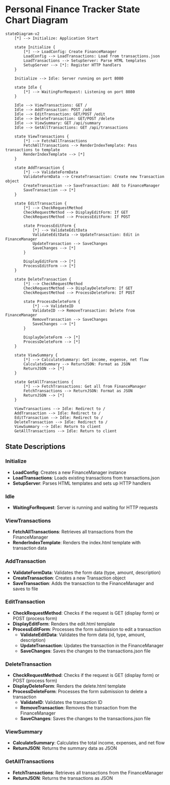# Personal Finance Tracker State Chart Diagram

```mermaid
stateDiagram-v2
    [*] --> Initialize: Application Start
    
    state Initialize {
        [*] --> LoadConfig: Create FinanceManager
        LoadConfig --> LoadTransactions: Load from transactions.json
        LoadTransactions --> SetupServer: Parse HTML templates
        SetupServer --> [*]: Register HTTP handlers
    }
    
    Initialize --> Idle: Server running on port 8080
    
    state Idle {
        [*] --> WaitingForRequest: Listening on port 8080
    }
    
    Idle --> ViewTransactions: GET /
    Idle --> AddTransaction: POST /add
    Idle --> EditTransaction: GET/POST /edit
    Idle --> DeleteTransaction: GET/POST /delete
    Idle --> ViewSummary: GET /api/summary
    Idle --> GetAllTransactions: GET /api/transactions
    
    state ViewTransactions {
        [*] --> FetchAllTransactions
        FetchAllTransactions --> RenderIndexTemplate: Pass transactions to template
        RenderIndexTemplate --> [*]
    }
    
    state AddTransaction {
        [*] --> ValidateFormData
        ValidateFormData --> CreateTransaction: Create new Transaction object
        CreateTransaction --> SaveTransaction: Add to FinanceManager
        SaveTransaction --> [*]
    }
    
    state EditTransaction {
        [*] --> CheckRequestMethod
        CheckRequestMethod --> DisplayEditForm: If GET
        CheckRequestMethod --> ProcessEditForm: If POST
        
        state ProcessEditForm {
            [*] --> ValidateEditData
            ValidateEditData --> UpdateTransaction: Edit in FinanceManager
            UpdateTransaction --> SaveChanges
            SaveChanges --> [*]
        }
        
        DisplayEditForm --> [*]
        ProcessEditForm --> [*]
    }
    
    state DeleteTransaction {
        [*] --> CheckRequestMethod
        CheckRequestMethod --> DisplayDeleteForm: If GET
        CheckRequestMethod --> ProcessDeleteForm: If POST
        
        state ProcessDeleteForm {
            [*] --> ValidateID
            ValidateID --> RemoveTransaction: Delete from FinanceManager
            RemoveTransaction --> SaveChanges
            SaveChanges --> [*]
        }
        
        DisplayDeleteForm --> [*]
        ProcessDeleteForm --> [*]
    }
    
    state ViewSummary {
        [*] --> CalculateSummary: Get income, expense, net flow
        CalculateSummary --> ReturnJSON: Format as JSON
        ReturnJSON --> [*]
    }
    
    state GetAllTransactions {
        [*] --> FetchTransactions: Get all from FinanceManager
        FetchTransactions --> ReturnJSON: Format as JSON
        ReturnJSON --> [*]
    }
    
    ViewTransactions --> Idle: Redirect to /
    AddTransaction --> Idle: Redirect to /
    EditTransaction --> Idle: Redirect to /
    DeleteTransaction --> Idle: Redirect to /
    ViewSummary --> Idle: Return to client
    GetAllTransactions --> Idle: Return to client
```

## State Descriptions

### Initialize
- **LoadConfig**: Creates a new FinanceManager instance
- **LoadTransactions**: Loads existing transactions from transactions.json
- **SetupServer**: Parses HTML templates and sets up HTTP handlers

### Idle
- **WaitingForRequest**: Server is running and waiting for HTTP requests

### ViewTransactions
- **FetchAllTransactions**: Retrieves all transactions from the FinanceManager
- **RenderIndexTemplate**: Renders the index.html template with transaction data

### AddTransaction
- **ValidateFormData**: Validates the form data (type, amount, description)
- **CreateTransaction**: Creates a new Transaction object
- **SaveTransaction**: Adds the transaction to the FinanceManager and saves to file

### EditTransaction
- **CheckRequestMethod**: Checks if the request is GET (display form) or POST (process form)
- **DisplayEditForm**: Renders the edit.html template
- **ProcessEditForm**: Processes the form submission to edit a transaction
  - **ValidateEditData**: Validates the form data (id, type, amount, description)
  - **UpdateTransaction**: Updates the transaction in the FinanceManager
  - **SaveChanges**: Saves the changes to the transactions.json file

### DeleteTransaction
- **CheckRequestMethod**: Checks if the request is GET (display form) or POST (process form)
- **DisplayDeleteForm**: Renders the delete.html template
- **ProcessDeleteForm**: Processes the form submission to delete a transaction
  - **ValidateID**: Validates the transaction ID
  - **RemoveTransaction**: Removes the transaction from the FinanceManager
  - **SaveChanges**: Saves the changes to the transactions.json file

### ViewSummary
- **CalculateSummary**: Calculates the total income, expenses, and net flow
- **ReturnJSON**: Returns the summary data as JSON

### GetAllTransactions
- **FetchTransactions**: Retrieves all transactions from the FinanceManager
- **ReturnJSON**: Returns the transactions as JSON
